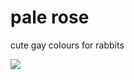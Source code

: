 # pale rose

cute gay colours for rabbits

![](https://user-images.githubusercontent.com/178266/152541240-b394df55-5acb-4e5f-89a8-ef22fb85a511.png)
